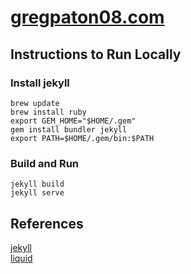 # [gregpaton08.com](gregpaton08.com)

## Instructions to Run Locally

### Install jekyll
```
brew update
brew install ruby
export GEM_HOME="$HOME/.gem"
gem install bundler jekyll
export PATH=$HOME/.gem/bin:$PATH
```

### Build and Run
```
jekyll build
jekyll serve
```

## References
[jekyll](https://jekyllrb.com/docs/)  
[liquid](https://shopify.github.io/liquid/)
